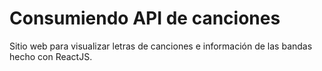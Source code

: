 # Consumiendo API de canciones

Sitio web para visualizar letras de canciones e información de las bandas hecho con ReactJS.
